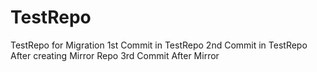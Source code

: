# TestRepo
TestRepo for Migration
1st Commit in TestRepo
2nd Commit in TestRepo After creating Mirror Repo
3rd Commit After Mirror

